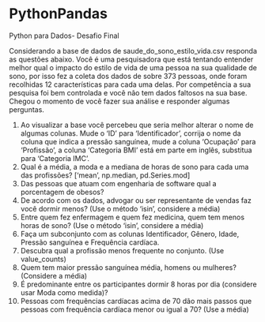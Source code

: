 # PythonPandas
Python para Dados- Desafio Final

Considerando a base de dados de saude_do_sono_estilo_vida.csv responda as questões abaixo. Você é uma pesquisadora que está tentando entender melhor qual o impacto do estilo de vida de uma pessoa na sua qualidade de sono, por isso fez a coleta dos dados de sobre 373 pessoas, onde foram recolhidas 12 características para cada uma delas. Por competência a sua pesquisa foi bem controlada e você não tem dados faltosos na sua base. 
Chegou o momento de você fazer sua análise e responder algumas perguntas. 
1. Ao visualizar a base você percebeu que seria melhor alterar o nome de algumas colunas. Mude o ‘ID’ para ‘Identificador’, corrija o nome da coluna que indica a pressão sanguínea, mude a coluna ‘Ocupação’ para ‘Profissão’, a coluna ‘Categoria BMI’ está em parte em inglês, substitua para ‘Categoria IMC’.
2. Qual é a média, a moda e a mediana de horas de sono para cada uma das profissões? [‘mean’, np.median, pd.Series.mod]
3. Das pessoas que atuam com engenharia de software qual a porcentagem de obesos?
4. De acordo com os dados, advogar ou ser representante de vendas faz você dormir menos? (Use o método ‘isin’, considere a média)
5. Entre quem fez enfermagem e quem fez medicina, quem tem menos horas de sono? (Use o método ‘isin’, considere a média)
6. Faça um subconjunto com as colunas Identificador, Gênero, Idade, Pressão sanguínea e Frequência cardíaca.
7. Descubra qual a profissão menos frequente no conjunto. (Use value_counts)
8. Quem tem maior pressão sanguínea média, homens ou mulheres? (Considere a média)
9. É predominante entre os participantes dormir 8 horas por dia (considere usar Moda como medida)?
  10. Pessoas com frequências cardíacas acima de 70 dão mais passos que pessoas com frequência cardíaca menor ou igual a 70? (Use a média)
